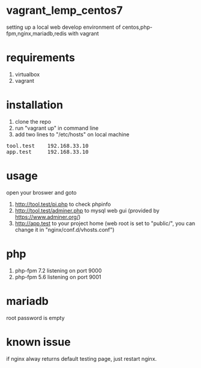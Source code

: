 # vagrant_lemp_centos7

setting up a local web develop environment of centos,php-fpm,nginx,mariadb,redis with vagrant

# requirements
1. virtualbox
2. vagrant

# installation
1. clone the repo
2. run "vagrant up" in command line
3. add two lines to "/etc/hosts" on local machine
<pre>
tool.test    192.168.33.10
app.test     192.168.33.10
</pre>

# usage
open your broswer and goto
1. http://tool.test/pi.php to check phpinfo
2. http://tool.test/adminer.php to mysql web gui (provided by https://www.adminer.org/)
3. http://app.test to your project home (web root is set to "public/", you can change it in "nginx/conf.d/vhosts.conf")

# php
1. php-fpm 7.2 listening on port 9000
2. php-fpm 5.6 listening on port 9001

# mariadb
root password is empty

# known issue
if nginx alway returns default testing page, just restart nginx.
